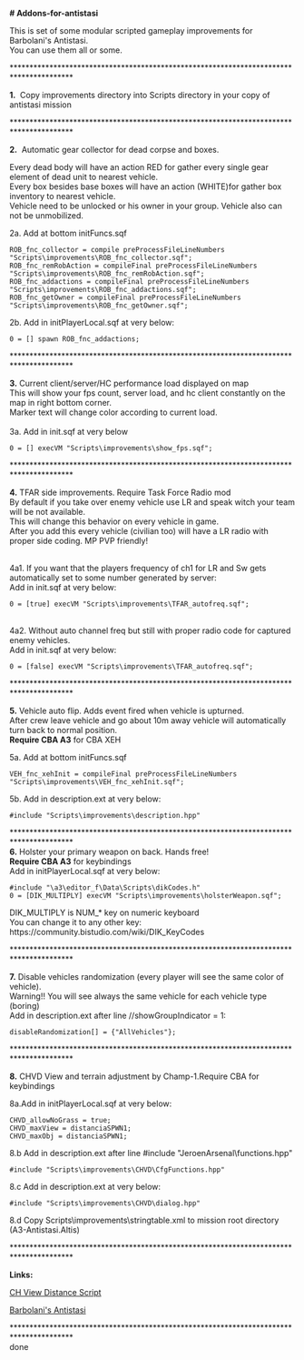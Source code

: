 <p><strong># Addons-for-antistasi</strong></p>
<p>This is set of some modular scripted gameplay improvements for Barbolani's Antistasi.<br />You can use them all or some.</p>
<p>***************************************************************************************</p>
<p><strong>1.</strong>&nbsp; Copy improvements directory into Scripts directory in your copy of antistasi mission</p>
<p>***************************************************************************************</p>
<p><strong>2.</strong>&nbsp; Automatic gear collector for dead corpse and boxes.</p>
<p>Every dead body will have an action RED for gather every single gear element of dead unit to nearest vehicle.<br />Every box besides base boxes will have an action (WHITE)for gather box inventory to nearest vehicle.<br />Vehicle need to be unlocked or his owner in your group. Vehicle also can not be unmobilized.</p>
<p>2a. Add at bottom initFuncs.sqf</p>
<p><code>ROB_fnc_collector = compile preProcessFileLineNumbers "Scripts\improvements\ROB_fnc_collector.sqf";</code><br /><code>ROB_fnc_remRobAction = compileFinal preProcessFileLineNumbers "Scripts\improvements\ROB_fnc_remRobAction.sqf";</code><br /><code>ROB_fnc_addactions = compileFinal preProcessFileLineNumbers "Scripts\improvements\ROB_fnc_addactions.sqf";</code><br /><code>ROB_fnc_getOwner = compileFinal preProcessFileLineNumbers "Scripts\improvements\ROB_fnc_getOwner.sqf";</code></p>
<p>2b. Add in initPlayerLocal.sqf at very below:</p>
<p><code>0 = [] spawn ROB_fnc_addactions;</code></p>
<p>***************************************************************************************</p>
<p><strong>3.</strong> Current client/server/HC performance load displayed on map<br />This will show your fps count, server load, and hc client constantly on the map in right bottom corner.<br />Marker text will change color according to current load.<br /><br />3a. Add in init.sqf at very below</p>
<p><code>0 = [] execVM "Scripts\improvements\show_fps.sqf";</code></p>
<p>***************************************************************************************</p>
<p><strong>4.</strong> TFAR side improvements. Require Task Force Radio mod<br />By default if you take over enemy vehicle use LR and speak witch your team will be not available.<br />This will change this behavior on every vehicle in game.<br />After you add this every vehicle (civilian too) will have a LR radio with proper side coding. MP PVP friendly!</p>
<p><br />4a1. If you want that the players frequency of ch1 for LR and Sw gets automatically set to some number generated by server:<br />Add in init.sqf at very below:</p>
<p><code>0 = [true] execVM "Scripts\improvements\TFAR_autofreq.sqf";</code></p>
<p><br />4a2. Without auto channel freq but still with proper radio code for captured enemy vehicles.<br />Add in init.sqf at very below:</p>
<p><code>0 = [false] execVM "Scripts\improvements\TFAR_autofreq.sqf";</code></p>
<p>***************************************************************************************</p>
<p><strong>5.</strong> Vehicle auto flip. Adds event fired when vehicle is upturned. <br />After crew leave vehicle and go about 10m away vehicle will automatically turn back to normal position.<br /><strong>Require CBA A3</strong> for CBA XEH</p>
<p>5a. Add at bottom initFuncs.sqf</p>
<p><code>VEH_fnc_xehInit = compileFinal preProcessFileLineNumbers "Scripts\improvements\VEH_fnc_xehInit.sqf";</code></p>
<p>5b. Add in description.ext at very below:</p>
<p><code>#include "Scripts\improvements\description.hpp"</code></p>
<p>***************************************************************************************<br /><strong>6.</strong> Holster your primary weapon on back. Hands free!<br /><strong>Require CBA A3</strong> for keybindings<br />Add in initPlayerLocal.sqf at very below:</p>
<p><code>#include "\a3\editor_f\Data\Scripts\dikCodes.h"</code><br /><code>0 = [DIK_MULTIPLY] execVM "Scripts\improvements\holsterWeapon.sqf";</code></p>
<p>DIK_MULTIPLY is NUM_* key on numeric keyboard<br />You can change it to any other key: https://community.bistudio.com/wiki/DIK_KeyCodes</p>
<p>***************************************************************************************</p>
<p><strong>7.</strong> Disable vehicles randomization (every player will see the same color of vehicle).<br />Warning!! You will see always the same vehicle for each vehicle type (boring)<br />Add in description.ext after line //showGroupIndicator = 1:</p>
<p><code>disableRandomization[] = {"AllVehicles"};</code></p>
<p>***************************************************************************************</p>
<p><strong>8.</strong> CHVD View and terrain adjustment by Champ-1.Require CBA for keybindings</p>
<p>8a.Add in initPlayerLocal.sqf at very below:</p>
<p><code>CHVD_allowNoGrass = true;</code><br /><code>CHVD_maxView = distanciaSPWN1;</code><br /><code>CHVD_maxObj = distanciaSPWN1;</code></p>
<p>8.b Add in description.ext after line #include "JeroenArsenal\functions.hpp"</p>
<p><code>#include "Scripts\improvements\CHVD\CfgFunctions.hpp"</code></p>
<p>8.c Add in description.ext at very below:</p>
<p><code>#include "Scripts\improvements\CHVD\dialog.hpp"</code></p>
<p>8.d Copy Scripts\improvements\stringtable.xml to mission root directory (A3-Antistasi.Altis)</p>
<p>***************************************************************************************</p>
<p><strong>Links:</strong></p>
<p><a href="http://www.armaholic.com/page.php?id=27390"> CH View Distance Script</a></p>
<p><a href="https://github.com/A3Antistasi/A3-Antistasi">Barbolani's Antistasi</a></p>
<p>***************************************************************************************<br />done</p>
